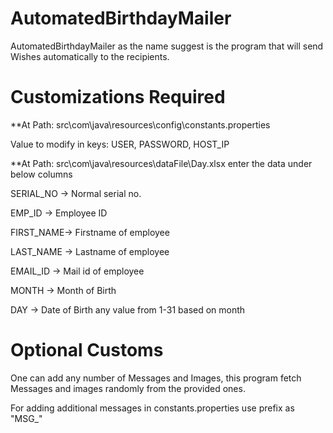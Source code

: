 # AutomatedBirthdayMailer

AutomatedBirthdayMailer as the name suggest is the program that will send Wishes automatically to the recipients.

# Customizations Required
**At Path: src\com\java\resources\config\constants.properties

Value to modify in keys: USER, PASSWORD, HOST_IP

**At Path: src\com\java\resources\dataFile\Day.xlsx enter the data under below columns

SERIAL_NO -> Normal serial no.

EMP_ID    -> Employee ID

FIRST_NAME-> Firstname of employee

LAST_NAME -> Lastname of employee

EMAIL_ID  -> Mail id of employee

MONTH     -> Month of Birth

DAY       -> Date of Birth any value from 1-31 based on month

# Optional Customs
One can add any number of Messages and Images, this program fetch Messages and images randomly from the provided ones.

For adding additional messages in constants.properties use prefix as "MSG_"
